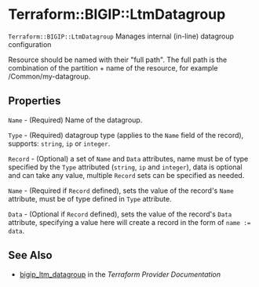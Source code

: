 # Terraform::BIGIP::LtmDatagroup

`Terraform::BIGIP::LtmDatagroup` Manages internal (in-line) datagroup configuration

Resource should be named with their "full path". The full path is the combination of the partition + name of the resource, for example /Common/my-datagroup.

## Properties

`Name` - (Required) Name of the datagroup.

`Type` - (Required) datagroup type (applies to the `Name` field of the record), supports: `string`, `ip` or `integer`.

`Record` - (Optional) a set of `Name` and `Data` attributes, name must be of type specified by the `Type` attributed (`string`, `ip` and `integer`), data is optional and can take any value, multiple `Record` sets can be specified as needed.

`Name` - (Required if `Record` defined), sets the value of the record's `Name` attribute, must be of type defined in `Type` attribute.

`Data` - (Optional if `Record` defined), sets the value of the record's `Data` attribute, specifying a value here will create a record in the form of `name := data`.


## See Also

* [bigip_ltm_datagroup](https://www.terraform.io/docs/providers/bigip/r/ltm_datagroup.html) in the _Terraform Provider Documentation_